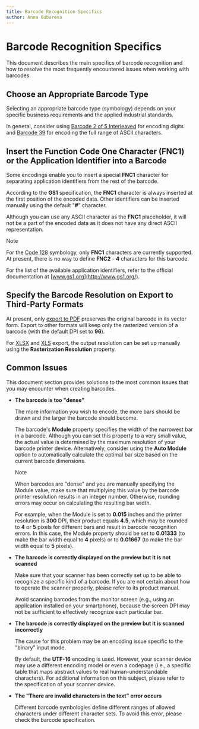 ```yaml
---
title: Barcode Recognition Specifics
author: Anna Gubareva
---
```

# Barcode Recognition Specifics

This document describes the main specifics of barcode recognition and how to resolve the most frequently encountered issues when working with barcodes.

## Choose an Appropriate Barcode Type
Selecting an appropriate barcode type (symbology) depends on your specific business requirements and the applied industrial standards.

In general, consider using [Barcode 2 of 5 Interleaved](interleaved-2-of-5.md) for encoding digits and [Barcode 39](code-39-usd-3.md) for encoding the full range of ASCII characters.

## Insert the Function Code One Character (FNC1) or the Application Identifier into a Barcode
Some encodings enable you to insert a special **FNC1** character for separating application identifiers from the rest of the barcode.

According to the **GS1** specification, the **FNC1** character is always inserted at the first position of the encoded data. Other identifiers can be inserted manually using the default "**#**" character.

Although you can use any ASCII character as the **FNC1** placeholder, it will not be a part of the encoded data as it does not have any direct ASCII representation.

> [!NOTE]
> For the [Code 128](code-128.md) symbology, only **FNC1** characters are currently supported. At present, there is no way to define **FNC2** - **4** characters for this barcode.

For the list of the available application identifiers, refer to the official documentation at [www.gs1.org](http://www.gs1.org/).

## Specify the Barcode Resolution on Export to Third-Party Formats
At present, only [export to PDF](../..//interface-elements-for-desktop/articles/print-preview/print-preview-for-winforms/exporting/pdf-specific-export-options.md) preserves the original barcode in its vector form. Export to other formats will keep only the rasterized version of a barcode (with the default DPI set to **96**).

For [XLSX](../..//interface-elements-for-desktop/articles/print-preview/print-preview-for-winforms/exporting/xlsx-specific-export-options.md) and [XLS](../..//interface-elements-for-desktop/articles/print-preview/print-preview-for-winforms/exporting/xls-specific-export-options.md) export, the output resolution can be set up manually using the **Rasterization Resolution** property.

## Common Issues
This document section provides solutions to the most common issues that you may encounter when creating barcodes.

* **The barcode is too "dense"**
	
	The more information you wish to encode, the more bars should be drawn and the larger the barcode should become.
	
	The barcode's **Module** property specifies the width of the narrowest bar in a barcode. Although you can set this property to a very small value, the actual value is determined by the maximum resolution of your barcode printer device. Alternatively, consider using the **Auto Module** option to automatically calculate the optimal bar size based on the current barcode dimensions.
	
	> [!NOTE]
	> When barcodes are "dense" and you are manually specifying the Module value, make sure that multiplying this value by the barcode printer resolution results in an integer number. Otherwise, rounding errors may occur on calculating the resulting bar width.
	> 
	> For example, when the Module is set to **0.015** inches and the printer resolution is **300** DPI, their product equals **4.5**, which may be rounded to **4** or **5** pixels for different bars and result in barcode recognition errors. In this case, the Module property should be set to **0.01333** (to make the bar width equal to **4** pixels) or to **0.01667** (to make the bar width equal to **5** pixels).
* **The barcode is correctly displayed on the preview but it is not scanned**
	
	Make sure that your scanner has been correctly set up to be able to recognize a specific kind of a barcode. If you are not certain about how to operate the scanner properly, please refer to its product manual.
	
	Avoid scanning barcodes from the monitor screen (e.g., using an application installed on your smartphone), because the screen DPI may not be sufficient to effectively recognize each particular bar.
* **The barcode is correctly displayed on the preview but it is scanned incorrectly**
	
	The cause for this problem may be an encoding issue specific to the "binary" input mode.
	
	By default, the **UTF-16** encoding is used. However, your scanner device may use a different encoding model or even a codepage (i.e., a specific table that maps abstract values to real human-understandable characters). For additional information on this subject, please refer to the specification of your scanner device.
* **The "There are invalid characters in the text" error occurs**
	
	Different barcode symbologies define different ranges of allowed characters under different character sets. To avoid this error, please check the barcode specification.